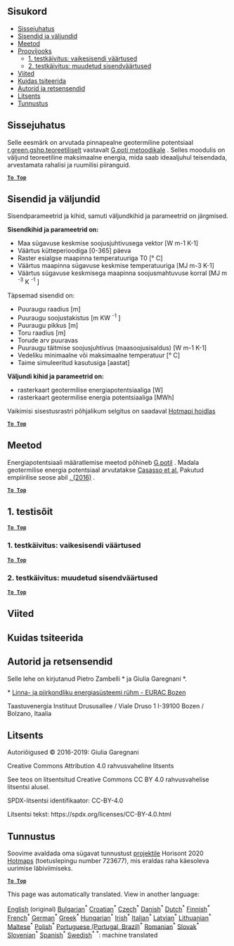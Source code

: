 <h2> Sisukord </h2><ul><li> <a href="#introduction">Sissejuhatus</a> </li><li> <a href="#inputs-and-outputs">Sisendid ja väljundid</a> </li><li> <a href="#method">Meetod</a> </li><li> <a href="#sample-run">Proovijooks</a> <ul><li> <a href="#test-run-1-default-input-values">1. testkäivitus: vaikesisendi väärtused</a> </li><li> <a href="#test-run-2-modified-input-values">2. testkäivitus: muudetud sisendväärtused</a> </li></ul></li><li> <a href="#references">Viited</a> </li><li> <a href="#how-to-cite">Kuidas tsiteerida</a> </li><li> <a href="#authors-and-reviewers">Autorid ja retsensendid</a> </li><li> <a href="#license">Litsents</a> </li><li> <a href="#acknowledgement">Tunnustus</a> </li></ul><h2> Sissejuhatus </h2><p> Selle eesmärk on arvutada pinnapealne geotermiline potentsiaal <a href="https://grass.osgeo.org/grass76/manuals/addons/r.green.gshp.theoretical.html">r.green.gshp.teoreetiliselt</a> vastavalt <a href="https://www.sciencedirect.com/science/article/pii/S0360544216303358">G.poti metoodikale</a> . Selles moodulis on väljund teoreetiline maksimaalne energia, mida saab ideaaljuhul teisendada, arvestamata rahalisi ja ruumilisi piiranguid. </p><p><ins> <code><strong><a href="#table-of-contents">To Top</a></strong></code> </ins> </p><h2> Sisendid ja väljundid </h2><p> Sisendparameetrid ja kihid, samuti väljundkihid ja parameetrid on järgmised. </p><p> <strong>Sisendkihid ja parameetrid on:</strong> </p><ul><li> Maa sügavuse keskmise soojusjuhtivusega vektor [W m-1 K-1] </li><li> Väärtus kütteperioodiga [0-365] päeva </li><li> Raster esialgse maapinna temperatuuriga T0 [° C] </li><li> Väärtus maapinna sügavuse keskmise temperatuuriga [MJ m-3 K-1] </li><li> Väärtus sügavuse keskmisega maapinna soojusmahtuvuse korral [MJ m <sup>-3</sup> K <sup>-1</sup> ] </li></ul><p> Täpsemad sisendid on: </p><ul><li> Puuraugu raadius [m] </li><li> Puuraugu soojustakistus [m KW <sup>-1</sup> ] </li><li> Puuraugu pikkus [m] </li><li> Toru raadius [m] </li><li> Torude arv puuravas </li><li> Puuraugu täitmise soojusjuhtivus (maasoojusisaldus) [W m-1 K-1] </li><li> Vedeliku minimaalne või maksimaalne temperatuur [° C] </li><li> Taime simuleeritud kasutusiga [aastat] </li></ul><p> <strong>Väljundi kihid ja parameetrid on:</strong> </p><ul><li> rasterkaart geotermilise energiapotentsiaaliga [W] </li><li> rasterkaart geotermilise energia potentsiaaliga [MWh] </li></ul><p> Vaikimisi sisestusrastri põhjalikum selgitus on saadaval <a href="https://gitlab.com/hotmaps/potential/potential_geothermal_raster">Hotmapi hoidlas</a> </p><p><ins> <code><strong><a href="#table-of-contents">To Top</a></strong></code> </ins> </p><h2> Meetod </h2><p> Energiapotentsiaali määratlemise meetod põhineb <a href="https://www.sciencedirect.com/science/article/pii/S0360544216303358">G.potil</a> . Madala geotermilise energia potentsiaal arvutatakse <a href="https://www.sciencedirect.com/science/article/pii/S0360544216303358">Casasso et al.</a> Pakutud empiirilise seose abil <a href="https://www.sciencedirect.com/science/article/pii/S0360544216303358">. (2016)</a> . </p><p><ins> <code><strong><a href="#table-of-contents">To Top</a></strong></code> </ins> </p><h2> 1. testisõit </h2><p><ins> <code><strong><a href="#table-of-contents">To Top</a></strong></code> </ins> </p><h3> 1. testkäivitus: vaikesisendi väärtused </h3><p><ins> <code><strong><a href="#table-of-contents">To Top</a></strong></code> </ins> </p><h3> 2. testkäivitus: muudetud sisendväärtused </h3><p><ins> <code><strong><a href="#table-of-contents">To Top</a></strong></code> </ins> </p><h2> Viited </h2><h2> Kuidas tsiteerida </h2><h2> Autorid ja retsensendid </h2><p> Selle lehe on kirjutanud Pietro Zambelli * ja Giulia Garegnani *. </p><p> * <a href="http://www.eurac.edu/en/research/technologies/renewableenergy/researchfields/Pages/Energy-strategies-and-planning.aspx">Linna- ja piirkondliku energiasüsteemi rühm - EURAC Bozen</a> </p><p> Taastuvenergia Instituut Drususallee / Viale Druso 1 I-39100 Bozen / Bolzano, Itaalia </p><h2> Litsents </h2><p> Autoriõigused © 2016-2019: Giulia Garegnani </p><p> Creative Commons Attribution 4.0 rahvusvaheline litsents </p><p> See teos on litsentsitud Creative Commons CC BY 4.0 rahvusvahelise litsentsi alusel. </p><p> SPDX-litsentsi identifikaator: CC-BY-4.0 </p><p> Litsentsi tekst: https://spdx.org/licenses/CC-BY-4.0.html </p><h2> Tunnustus </h2><p> Soovime avaldada oma sügavat tunnustust <a href="https://www.hotmaps-project.eu">projektile</a> Horisont 2020 <a href="https://www.hotmaps-project.eu">Hotmaps</a> (toetuslepingu number 723677), mis eraldas raha käesoleva uurimise läbiviimiseks. </p><p><ins> <code><strong><a href="#table-of-contents">To Top</a></strong></code> </ins> </p>

This page was automatically translated. View in another language:

[English](en-CM-Shallow-geothermal-potential) (original) [Bulgarian](bg-CM-Shallow-geothermal-potential)<sup>\*</sup> [Croatian](hr-CM-Shallow-geothermal-potential)<sup>\*</sup> [Czech](cs-CM-Shallow-geothermal-potential)<sup>\*</sup> [Danish](da-CM-Shallow-geothermal-potential)<sup>\*</sup> [Dutch](nl-CM-Shallow-geothermal-potential)<sup>\*</sup>  [Finnish](fi-CM-Shallow-geothermal-potential)<sup>\*</sup> [French](fr-CM-Shallow-geothermal-potential)<sup>\*</sup> [German](de-CM-Shallow-geothermal-potential)<sup>\*</sup> [Greek](el-CM-Shallow-geothermal-potential)<sup>\*</sup> [Hungarian](hu-CM-Shallow-geothermal-potential)<sup>\*</sup> [Irish](ga-CM-Shallow-geothermal-potential)<sup>\*</sup> [Italian](it-CM-Shallow-geothermal-potential)<sup>\*</sup> [Latvian](lv-CM-Shallow-geothermal-potential)<sup>\*</sup> [Lithuanian](lt-CM-Shallow-geothermal-potential)<sup>\*</sup> [Maltese](mt-CM-Shallow-geothermal-potential)<sup>\*</sup> [Polish](pl-CM-Shallow-geothermal-potential)<sup>\*</sup> [Portuguese (Portugal, Brazil)](pt-CM-Shallow-geothermal-potential)<sup>\*</sup> [Romanian](ro-CM-Shallow-geothermal-potential)<sup>\*</sup> [Slovak](sk-CM-Shallow-geothermal-potential)<sup>\*</sup> [Slovenian](sl-CM-Shallow-geothermal-potential)<sup>\*</sup> [Spanish](es-CM-Shallow-geothermal-potential)<sup>\*</sup> [Swedish](sv-CM-Shallow-geothermal-potential)<sup>\*</sup>
<sup>\*</sup>: machine translated
